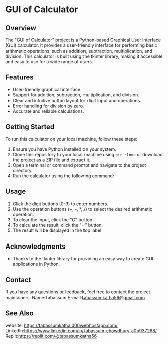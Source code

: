# GUI of Calculator
## Overview
The "GUI of Calculator" project is a Python-based Graphical User Interface (GUI) calculator. 
It provides a user-friendly interface for performing basic arithmetic operations, such as addition, 
subtraction, multiplication, and division. This calculator is built using the tkinter library, making it accessible and easy to use for a wide range of users.
## Features
- User-friendly graphical interface.
- Support for addition, subtraction, multiplication, and division.
- Clear and intuitive button layout for digit input and operations.
- Error handling for division by zero.
- Accurate and reliable calculations.
## Getting Started
To run this calculator on your local machine, follow these steps:
1. Ensure you have Python installed on your system.
2. Clone this repository to your local machine using `git clone` or download the project as a ZIP file and extract it.
3. Open a terminal or command prompt and navigate to the project directory.
4. Run the calculator using the following command:
## Usage
1. Click the digit buttons (0-9) to enter numbers.
2. Use the operation buttons (+, -, *, /) to select the desired arithmetic operation.
3. To clear the input, click the "C" button.
4. To calculate the result, click the "=" button.
5. The result will be displayed in the top label.
## Acknowledgments
- Thanks to the tkinter library for providing an easy way to create GUI applications in Python.
## Contact
If you have any questions or feedback, feel free to contact the project maintainers:
Name:Tabassum
E-mail:tabassumkatha56@gmail.com 

## See Also
website: https://tabassumkatha.000webhostapp.com/
LinkedIn:https://www.linkedin.com/in/tabassum-chowdhury-a0b937268/
Replit:https://replit.com/@tabassumkatha56
